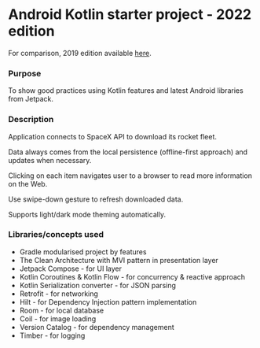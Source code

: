 # **Android Kotlin starter project - 2022 edition**

For comparison, 2019 edition available [here](https://github.com/krzdabrowski/android-starter-2019).

### **Purpose**
To show good practices using Kotlin features and latest Android libraries from Jetpack.


### **Description**
Application connects to SpaceX API to download its rocket fleet.

Data always comes from the local persistence (offline-first approach) and updates when necessary.

Clicking on each item navigates user to a browser to read more information on the Web.

Use swipe-down gesture to refresh downloaded data.

Supports light/dark mode theming automatically.


### **Libraries/concepts used**

* Gradle modularised project by features
* The Clean Architecture with MVI pattern in presentation layer
* Jetpack Compose - for UI layer
* Kotlin Coroutines & Kotlin Flow - for concurrency & reactive approach
* Kotlin Serialization converter - for JSON parsing
* Retrofit - for networking
* Hilt - for Dependency Injection pattern implementation
* Room - for local database
* Coil - for image loading
* Version Catalog - for dependency management
* Timber - for logging
